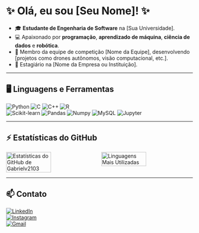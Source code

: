 # ✨ Olá, eu sou [Seu Nome]! ✨  

- 🎓 **Estudante de Engenharia de Software** na [Sua Universidade].  
- 💻 Apaixonado por **programação**, **aprendizado de máquina**, **ciência de dados** e **robótica**.  
- 🤖 Membro da equipe de competição [Nome da Equipe], desenvolvendo [projetos como drones autônomos, visão computacional, etc.].  
- 🚀 Estagiário na [Nome da Empresa ou Instituição].  

---

## 🖥️ Linguagens e Ferramentas  

![Python](https://img.shields.io/badge/-Python-3776AB?style=flat-square&logo=python&logoColor=white) ![C](https://img.shields.io/badge/-C-A8B9CC?style=flat-square&logo=c&logoColor=white) ![C++](https://img.shields.io/badge/-C++-00599C?style=flat-square&logo=cplusplus&logoColor=white) ![R](https://img.shields.io/badge/-R-276DC3?style=flat-square&logo=r&logoColor=white)  
![Scikit-learn](https://img.shields.io/badge/-Scikit%20Learn-F7931E?style=flat-square&logo=scikitlearn&logoColor=white) ![Pandas](https://img.shields.io/badge/-Pandas-150458?style=flat-square&logo=pandas&logoColor=white) ![Numpy](https://img.shields.io/badge/-Numpy-013243?style=flat-square&logo=numpy&logoColor=white) ![MySQL](https://img.shields.io/badge/-MySQL-4479A1?style=flat-square&logo=mysql&logoColor=white) ![Jupyter](https://img.shields.io/badge/-Jupyter-F37626?style=flat-square&logo=jupyter&logoColor=white)  

---

## ⚡ Estatísticas do GitHub  

<div style="display: flex; justify-content: space-between;">
  <img src="https://github-readme-stats.vercel.app/api?username=Gabrielv2103&show_icons=true&theme=radical" alt="Estatísticas do GitHub de Gabrielv2103" style="width: 49%;">
  <img src="https://github-readme-stats.vercel.app/api/top-langs/?username=Gabrielv2103&layout=compact&theme=radical" alt="Linguagens Mais Utilizadas" style="width: 49%;">
</div>

---

## 📫 Contato  

[![LinkedIn](https://img.shields.io/badge/-LinkedIn-0077B5?style=flat-square&logo=linkedin&logoColor=white)](https://www.linkedin.com/in/seuusuario/)  
[![Instagram](https://img.shields.io/badge/-Instagram-E4405F?style=flat-square&logo=instagram&logoColor=white)](https://www.instagram.com/seuusuario/)  
[![Gmail](https://img.shields.io/badge/-Gmail-D14836?style=flat-square&logo=gmail&logoColor=white)](mailto:seuemail@gmail.com)  
